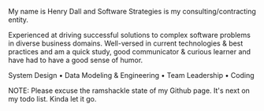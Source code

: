 My name is Henry Dall and Software Strategies is my consulting/contracting entity.

Experienced at driving successful solutions to complex software problems in diverse business domains. Well-versed in current technologies & best practices and am a quick study, good communicator & curious learner and have had to have a good sense of humor.

System Design • Data Modeling & Engineering • Team Leadership • Coding

NOTE:  Please excuse the ramshackle state of my Github page.  It's next on my todo list.  Kinda let it go.
